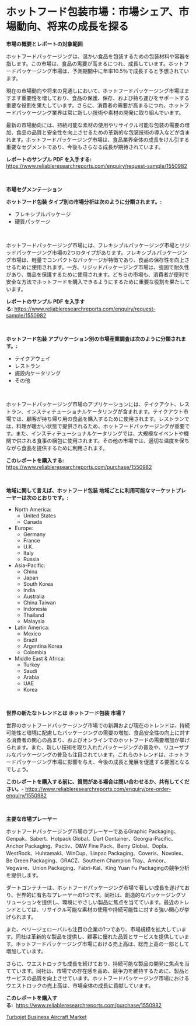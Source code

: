 <p><h1>ホットフード包装市場：市場シェア、市場動向、将来の成長を探る</h1></p><p><strong>市場の概要とレポートの対象範囲</strong></p>
<p><p>ホットフードパッケージングは、温かい食品を包装するための包装材料や容器を指します。この市場は、食品の需要が高まるにつれ、成長しています。ホットフードパッケージング市場は、予測期間中に年率10.5％で成長すると予想されています。</p><p>現在の市場動向や将来の見通しにおいて、ホットフードパッケージング市場はますます重要性を増しており、食品の保護、保存、および持ち運びをサポートする重要な役割を果たしています。さらに、消費者の需要が高まるにつれ、ホットフードパッケージング業界は常に新しい技術や素材の開発に取り組んでいます。</p><p>最新の市場動向には、持続可能な素材の使用やリサイクル可能な包装の需要の増加、食品の品質と安全性を向上させるための革新的な包装技術の導入などが含まれます。ホットフードパッケージング市場は、食品業界全体の成長をけん引する重要なセグメントであり、今後もさらなる成長が期待されています。</p></p>
<p><strong>レポートのサンプル PDF を入手する:</strong> <a href="https://www.reliableresearchreports.com/enquiry/request-sample/1550982">https://www.reliableresearchreports.com/enquiry/request-sample/1550982</a></p>
<p>&nbsp;</p>
<p><strong>市場セグメンテーション</strong></p>
<p><strong>ホットフード包装 タイプ別の市場分析は次のように分類されます。:</strong></p>
<p><ul><li>フレキシブルパッケージ</li><li>硬質パッケージ</li></ul></p>
<p>&nbsp;</p>
<p><p>ホットフードパッケージング市場には、フレキシブルパッケージング市場とリジッドパッケージング市場の2つのタイプがあります。フレキシブルパッケージング市場は、軽量でコンパクトなパッケージが特徴であり、食品の保存性を向上させるために使用されます。一方、リジッドパッケージング市場は、強固で耐久性があり、商品を保護するために使用されます。どちらの市場も、消費者が便利で安全な方法でホットフードを購入できるようにするために重要な役割を果たしています。</p></p>
<p><strong>レポートのサンプル PDF を入手する:</strong>&nbsp;<a href="https://www.reliableresearchreports.com/enquiry/request-sample/1550982">https://www.reliableresearchreports.com/enquiry/request-sample/1550982</a></p>
<p>&nbsp;</p>
<p><strong> ホットフード包装 アプリケーション別の市場産業調査は次のように分類されます。:</strong></p>
<p><ul><li>テイクアウェイ</li><li>レストラン</li><li>施設内ケータリング</li><li>その他</li></ul></p>
<p>&nbsp;</p>
<p><p>ホットフードパッケージング市場のアプリケーションには、テイクアウト、レストラン、インスティテューショナルケータリングが含まれます。テイクアウト市場では、顧客が持ち帰り用の食品を購入するために使用されます。レストランでは、料理が暖かい状態で提供されるため、ホットフードパッケージングが重要です。また、インスティテューショナルケータリングでは、大規模なイベントや機関で供される食事の梱包に使用されます。その他の市場では、適切な温度を保ちながら食品を提供するために利用されます。</p></p>
<p><strong>このレポートを購入する:</strong>&nbsp; <a href="https://www.reliableresearchreports.com/purchase/1550982">https://www.reliableresearchreports.com/purchase/1550982</a></p>
<p>&nbsp;</p>
<p><strong>地域に関して言えば、ホットフード包装 地域ごとに利用可能なマーケットプレーヤーは次のとおりです。:</strong></p>
<p><ul>
    <li>
        North America:
        <ul>
            <li>United States</li>
            <li>Canada</li>
        </ul>
    </li>
    <li>
        Europe:
        <ul>
            <li>Germany</li>
            <li>France</li>
            <li>U.K.</li>
            <li>Italy</li>
            <li>Russia</li>
        </ul>
    </li>
    <li>
        Asia-Pacific:
        <ul>
            <li>China</li>
            <li>Japan</li>
            <li>South Korea</li>
            <li>India</li>
            <li>Australia</li>
            <li>China Taiwan</li>
            <li>Indonesia</li>
            <li>Thailand</li>
            <li>Malaysia</li>
        </ul>
    </li>
    <li>
        Latin America:
        <ul>
            <li>Mexico</li>
            <li>Brazil</li>
            <li>Argentina Korea</li>
            <li>Colombia</li>
        </ul>
    </li>
    <li>
        Middle East & Africa:
        <ul>
            <li>Turkey</li>
            <li>Saudi</li>
            <li>Arabia</li>
            <li>UAE</li>
            <li>Korea</li>
        </ul>
    </li>
    </ul></p>
<p>&nbsp;</p>
<p><strong>世界の新たなトレンドとは ホットフード包装 市場？</strong></p>
<p><p>世界のホットフードパッケージング市場での新興および現在のトレンドは、持続可能性と環境に配慮したパッケージングの需要の増加、食品安全性の向上に対する消費者の関心の高まり、およびオンラインでのホットフードの需要増加が挙げられます。また、新しい技術を取り入れたパッケージングの普及や、リユーザブルなパッケージングの普及も注目されています。これらのトレンドは、ホットフードパッケージング市場に影響を与え、今後の成長と発展を促進する要因となるでしょう。</p></p>
<p><strong>このレポートを購入する前に、質問がある場合は問い合わせるか、共有してください。</strong>- <a href="https://www.reliableresearchreports.com/enquiry/pre-order-enquiry/1550982">https://www.reliableresearchreports.com/enquiry/pre-order-enquiry/1550982</a></p>
<p>&nbsp;</p>
<p><strong>主要な市場プレーヤー</strong></p>
<p><p>ホットフードパッケージング市場のプレーヤーであるGraphic Packaging、Genpak、Sabert、Hotpack Global、Dart Container、Georgia-Pacific、Anchor Packaging、Pactiv、D&W Fine Pack、Berry Global、Dopla、WestRock、Huhtamaki、WinCup、Linpac Packaging、Coveris、Novolex、Be Green Packaging、GRACZ、Southern Champion Tray、Amcor、Vegware、Union Packaging、Fabri-Kal、King Yuan Fu Packagingの競争分析を提供します。</p><p>ダートコンテナーは、ホットフードパッケージング市場で著しい成長を遂げており、世界的に有名なプレーヤーの1つです。同社は、創造的なパッケージングソリューションを提供し、環境にやさしい製品に焦点を当てています。最近のトレンドとしては、リサイクル可能な素材の使用や持続可能性に対する強い関心が挙げられます。</p><p>また、ベリージェローバルも注目の企業の1つであり、市場規模を拡大しています。同社は革新的な製品を提供し、顧客に優れた品質とサービスを提供しています。ホットフードパッケージング市場における売上高は、総売上高の一部として増加しています。</p><p>さらに、ウエストロックも成長を続けており、持続可能な製品の開発に焦点を当てています。同社は、市場での存在感を高め、競争力を維持するために、製品とサービスの品質を向上させています。ホットフードパッケージング市場におけるウエストロックの売上高は、市場全体の成長に貢献しています。</p></p>
<p><strong>このレポートを購入する:</strong>&nbsp;&nbsp;<a href="https://www.reliableresearchreports.com/purchase/1550982">https://www.reliableresearchreports.com/purchase/1550982</a></p>
<p><p><a href="https://cautious-neon-760.notion.site/Turbojet-Business-Aircraft-Market-Size-Global-Industry-Overview-Market-Segmentation-and-Forecast--2ce568d3db4244faa8c75973266c7941">Turbojet Business Aircraft Market</a></p></p>